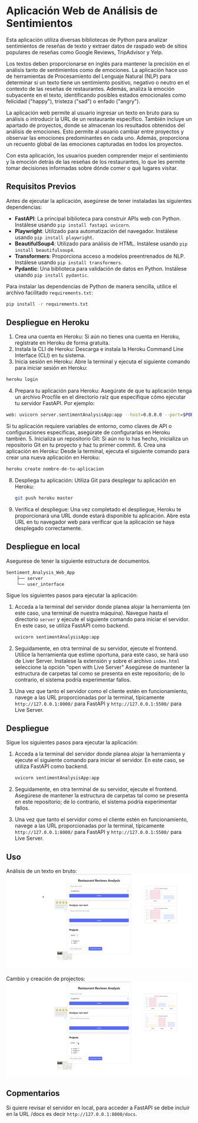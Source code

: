 # Aplicación Web de Análisis de Sentimientos

Esta aplicación utiliza diversas bibliotecas de Python para analizar sentimientos de reseñas de texto y extraer datos de raspado web de sitios populares de reseñas como Google Reviews, TripAdvisor y Yelp.

Los textos deben proporcionarse en inglés para mantener la precisión en el análisis tanto de sentimientos como de emociones. La aplicación hace uso de herramientas de Procesamiento del Lenguaje Natural (NLP) para determinar si un texto tiene un sentimiento positivo, negativo o neutro en el contexto de las reseñas de restaurantes. Además, analiza la emoción subyacente en el texto, identificando posibles estados emocionales como felicidad ("happy"), tristeza ("sad") o enfado ("angry").

La aplicación web permite al usuario ingresar un texto en bruto para su análisis o introducir la URL de un restaurante específico. También incluye un apartado de proyectos, donde se almacenan los resultados obtenidos del análisis de emociones. Esto permite al usuario cambiar entre proyectos y observar las emociones predominantes en cada uno. Además, proporciona un recuento global de las emociones capturadas en todos los proyectos.

Con esta aplicación, los usuarios pueden comprender mejor el sentimiento y la emoción detrás de las reseñas de los restaurantes, lo que les permite tomar decisiones informadas sobre dónde comer o qué lugares visitar.

## Requisitos Previos

Antes de ejecutar la aplicación, asegúrese de tener instaladas las siguientes dependencias:

- **FastAPI**: La principal biblioteca para construir APIs web con Python. Instálese usando `pip install fastapi uvicorn`.
- **Playwright**: Utilizado para automatización del navegador. Instálese usando `pip install playwright`.
- **BeautifulSoup4**: Utilizado para análisis de HTML. Instálese usando `pip install beautifulsoup4`.
- **Transformers**: Proporciona acceso a modelos preentrenados de NLP. Instálese usando `pip install transformers`.
- **Pydantic**: Una biblioteca para validación de datos en Python. Instálese usando `pip install pydantic`.

Para instalar las dependencias de Python de manera sencilla, utilice el archivo facilitado `requirements.txt`:

```bash
pip install -r requirements.txt
```
## Despliegue en Heroku

1. Crea una cuenta en Heroku: Si aún no tienes una cuenta en Heroku, regístrate en Heroku de forma gratuita.
2. Instala la CLI de Heroku: Descarga e instala la Heroku Command Line Interface (CLI) en tu sistema.
3. Inicia sesión en Heroku: Abre la terminal y ejecuta el siguiente comando para iniciar sesión en Heroku:
```bash
heroku login
```
4. Prepara tu aplicación para Heroku:
Asegúrate de que tu aplicación tenga un archivo Procfile en el directorio raíz que especifique cómo ejecutar tu servidor FastAPI. Por ejemplo:
```bash
web: uvicorn server.sentimentAnalysisApp:app --host=0.0.0.0 --port=$PORT
```
Si tu aplicación requiere variables de entorno, como claves de API o configuraciones específicas, asegúrate de configurarlas en Heroku también.
5. Inicializa un repositorio Git: Si aún no lo has hecho, inicializa un repositorio Git en tu proyecto y haz tu primer commit.
6. Crea una aplicación en Heroku: Desde la terminal, ejecuta el siguiente comando para crear una nueva aplicación en Heroku:
```bash
heroku create nombre-de-tu-aplicacion
```
8. Despliega tu aplicación: Utiliza Git para desplegar tu aplicación en Heroku:
   ```bash
   git push heroku master
   ```
9. Verifica el despliegue: Una vez completado el despliegue, Heroku te proporcionará una URL donde estará disponible tu aplicación. Abre esta URL en tu navegador web para verificar que la aplicación se haya desplegado correctamente.

## Despliegue en local

Asegurese de tener la siguiente estructura de documentos.

```
Sentiment_Analysis_Web_App
    ├── server
    └── user_interface
```

Sigue los siguientes pasos para ejecutar la aplicación:

1. Acceda a la terminal del servidor donde planea alojar la herramienta (en este caso, una terminal de nuestra máquina). Navegue hasta el directorio `server` y ejecute el siguiente comando para iniciar el servidor. En este caso, se utiliza FastAPI como backend.
   ```bash
   uvicorn sentimentAnalysisApp:app
   ```
  
2. Seguidamente, en otra terminal de su servidor, ejecute el frontend. Utilice la herramienta que estime oportuna, para este caso, se hará uso de Liver Server. Instalese la extensión y sobre el archivo `index.html` seleccione la opción "open with Live Server" Asegúrese de mantener la estructura de carpetas tal como se presenta en este repositorio; de lo contrario, el sistema podría experimentar fallos. 

3. Una vez que tanto el servidor como el cliente estén en funcionamiento, navege a las URL proporcionadas por la terminal, típicamente `http://127.0.0.1:8000/` para FastAPI y `http://127.0.0.1:5500/` para Live Server.

## Despliegue

Sigue los siguientes pasos para ejecutar la aplicación:

1. Acceda a la terminal del servidor donde planea alojar la herramienta y ejecute el siguiente comando para iniciar el servidor. En este caso, se utiliza FastAPI como backend.
   ```bash
   uvicorn sentimentAnalysisApp:app
   ```
  
2. Seguidamente, en otra terminal de su servidor, ejecute el frontend. Asegúrese de mantener la estructura de carpetas tal como se presenta en este repositorio; de lo contrario, el sistema podría experimentar fallos.

3. Una vez que tanto el servidor como el cliente estén en funcionamiento, navege a las URL proporcionadas por la terminal, típicamente `http://127.0.0.1:8000/` para FastAPI y `http://127.0.0.1:5500/` para Live Server.

## Uso

Análisis de un texto en bruto:
![Demo de la aplicación](media/analize_raw_text.gif)

Cambio y creación de projectos:
![Demo de la aplicación](media/project_change_and_creation.gif)

## Copmentarios

Si quiere revisar el servidor en local, para acceder a FastAPI se debe incluir en la URL /docs es decir `http://127.0.0.1:8000/docs`.




